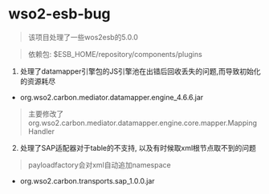 # wso2-esb-bug

> 该项目处理了一些wos2esb的5.0.0

> 依赖包: $ESB_HOME/repository/components/plugins

1. 处理了datamapper引擎包的JS引擎池在出错后回收丢失的问题,而导致初始化的资源耗尽

- org.wso2.carbon.mediator.datamapper.engine_4.6.6.jar

> 主要修改了org.wso2.carbon.mediator.datamapper.engine.core.mapper.MappingHandler
	
2. 处理了SAP适配器对于table的不支持, 以及有时候取xml根节点取不到的问题

> payloadfactory会对xml自动追加namespace
	
- org.wso2.carbon.transports.sap_1.0.0.jar